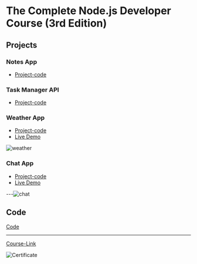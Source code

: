 # The Complete Node.js Developer Course (3rd Edition)
## Projects

### Notes App
- [Project-code](./Projects/Notes-App)
### Task Manager API
- [Project-code](./Projects/Task-Manager-API)
### Weather App
- [Project-code](./Projects/Weather-App)
- [Live Demo](https://abdallah-weather-app.herokuapp.com/)

![weather](https://user-images.githubusercontent.com/90924885/187022255-aca939b9-8c15-4dfb-86c9-55e5c2a59ee8.png)

### Chat App
- [Project-code](./Projects/Chat-App)
- [Live Demo](https://abdallah-chat-app.herokuapp.com/)

---![chat](https://user-images.githubusercontent.com/90924885/188286877-5a404e1e-c895-4842-adea-bd5f5e48bb39.png)
 

 

## Code
[Code](Code)

---
[Course-Link](https://www.udemy.com/course/the-complete-nodejs-developer-course-2/)<br>

![Certificate]( https://www.udemy.com/certificate/UC-05e98811-88e4-4908-a3ee-e8e3419e401c/)

